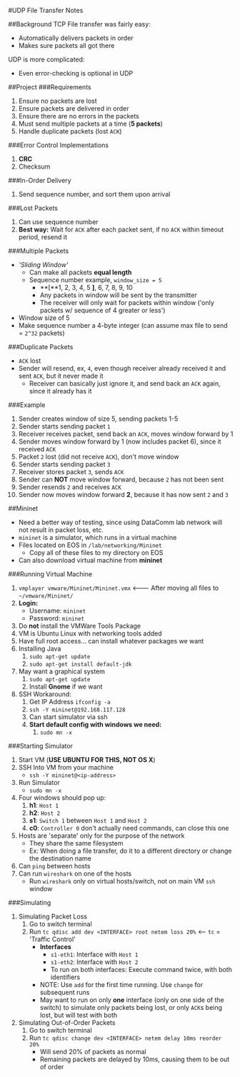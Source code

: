 #UDP File Transfer Notes

##Background
TCP File transfer was fairly easy:
* Automatically delivers packets in order
* Makes sure packets all got there

UDP is more complicated:
* Even error-checking is optional in UDP

##Project
###Requirements
1. Ensure no packets are lost
2. Ensure packets are delivered in order
3. Ensure there are no errors in the packets
4. Must send multiple packets at a time (**5 packets**)
5. Handle duplicate packets (lost `ACK`)

###Error Control Implementations
1. **CRC**
2. Checksum

###In-Order Delivery
1. Send sequence number, and sort them upon arrival

###Lost Packets
1. Can use sequence number
2. **Best way:** Wait for `ACK` after each packet sent, if no `ACK` within timeout period, resend it

###Multiple Packets
* *'Sliding Window'*
    * Can make all packets **equal length**
    * Sequence number example, `window_size = 5`
        * **[**1, 2, 3, 4, 5 **]**, 6, 7, 8, 9, 10
        * Any packets in window will be sent by the transmitter
        * The receiver will only wait for packets within window ('only packets w/ sequence of 4 greater or less')
* Window size of 5
* Make sequence number a 4-byte integer (can assume max file to send = `2^32` packets)

###Duplicate Packets
* `ACK` lost
* Sender will resend, ex, `4`, even though receiver already received it and sent `ACK`, but it never made it
    * Receiver can basically just ignore it, and send back an `ACK` again, since it already has it

###Example
1. Sender creates window of size 5, sending packets 1-5
2. Sender starts sending packet `1`
3. Receiver receives packet, send back an `ACK`, moves window forward by 1
4. Sender moves window forward by 1 (now includes packet 6), since it received `ACK`
5. Packet `2` lost (did not receive `ACK`), don't move window
6. Sender starts sending packet `3`
7. Receiver stores packet `3`, sends `ACK`
8. Sender can **NOT** move window forward, because `2` has not been sent
9. Sender resends `2` and receives `ACK`
10. Sender now moves window forward **2**, because it has now sent `2` and `3`

##Mininet
* Need a better way of testing, since using DataComm lab network will not result in packet loss, etc.
* `mininet` is a simulator, which runs in a virtual machine
* Files located on EOS in `/lab/networking/Mininet`
    * Copy all of these files to my directory on EOS
* Can also download virtual machine from **mininet**

###Running Virtual Machine
1. `vmplayer vmware/Mininet/Mininet.vmx` <--- After moving all files to `~/vmware/Mininet/`
2. **Login:**
    * Username: `mininet`
    * Password: `mininet`
3. Do **not** install the VMWare Tools Package
4. VM is Ubuntu Linux with networking tools added
5. Have full root access... can install whatever packages we want
6. Installing Java
    1. `sudo apt-get update`
    2. `sudo apt-get install default-jdk`
7. May want a graphical system
    1. `sudo apt-get update`
    2. Install **Gnome** if we want
8. SSH Workaround:
    1. Get IP Address `ifconfig -a`
    2. `ssh -Y mininet@192.168.117.128`
    3. Can start simulator via ssh
    4. **Start default config with windows we need:**
        1. `sudo mn -x`

###Starting Simulator
1. Start VM (**USE UBUNTU FOR THIS, NOT OS X**)
2. SSH Into VM from your machine
    * `ssh -Y mininet@<ip-address>`
3. Run Simulator
    * `sudo mn -x`
4. Four windows should pop up:
    1. **h1**: `Host 1`
    2. **h2**: `Host 2`
    3. **s1**: `Switch 1` between `Host 1` and `Host 2`
    4. **c0**: `Controller 0` don't actually need commands, can close this one
5. Hosts are 'separate' only for the purpose of the network
    * They share the same filesystem
    * Ex: When doing a file transfer, do it to a different directory or change the destination name
6. Can `ping` between hosts
7. Can run `wireshark` on one of the hosts
    * Run `wireshark` only on virtual hosts/switch, not on main VM `ssh` window

###Simulating
1. Simulating Packet Loss
    1. Go to switch terminal
    2. Run `tc qdisc add dev <INTERFACE> root netem loss 20%` <-- `tc` = 'Traffic Control'
        * **Interfaces**
            * `s1-eth1`: Interface with `Host 1`
            * `s1-eth2`: Interface with `Host 2`
            * To run on both interfaces: Execute command twice, with both identifiers
        * NOTE: Use `add` for the first time running. Use `change` for subsequent runs
        * May want to run on only **one** interface (only on one side of the switch) to simulate only packets being lost, or only `ACK`s being lost, but will test with both
2. Simulating Out-of-Order Packets
    1. Go to switch terminal
    2. Run `tc qdisc change dev <INTERFACE> netem delay 10ms reorder 20%`
        * Will send 20% of packets as normal
        * Remaining packets are delayed by 10ms, causing them to be out of order
